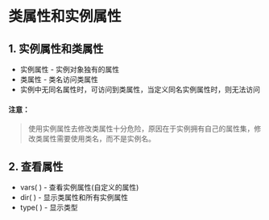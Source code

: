 # 类属性和实例属性

## 1. 实例属性和类属性

+ 实例属性 - 实例对象独有的属性
+ 类属性 - 类名访问类属性
+ 实例中无同名属性时，可访问到类属性，当定义同名实例属性时，则无法访问

#### 注意：
>使用实例属性去修改类属性十分危险，原因在于实例拥有自己的属性集，修改类属性需要使用类名，而不是实例名。 


## 2. 查看属性

+ vars( ) - 查看实例属性(自定义的属性)
+ dir( ) - 显示类属性和所有实例属性
+ type( ) - 显示类型
